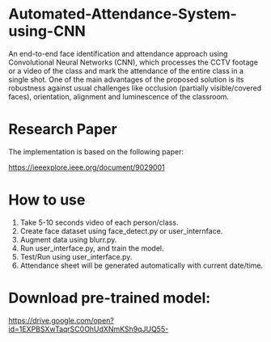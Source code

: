 # Automated-Attendance-System-using-CNN

An end-to-end face identification and attendance approach using Convolutional Neural Networks (CNN), which processes the CCTV footage or a video of the class and mark the attendance of the entire class in a single shot. One of the main advantages of the proposed solution is its robustness against usual challenges like occlusion (partially visible/covered faces), orientation, alignment and luminescence of the classroom.

# Research Paper
The implementation is based on the following paper:

https://ieeexplore.ieee.org/document/9029001

# How to use
1. Take 5-10 seconds video of each person/class.
2. Create  face dataset using face_detect.py or user_internface.
3. Augment data using blurr.py.
4. Run user_interface.py, and train the model.
5. Test/Run using user_interface.py.
6. Attendance sheet will be generated automatically with current date/time.

# Download pre-trained model:
https://drive.google.com/open?id=1EXPBSXwTaqrSC0OhUdXNmKSh9qJUQ55-
